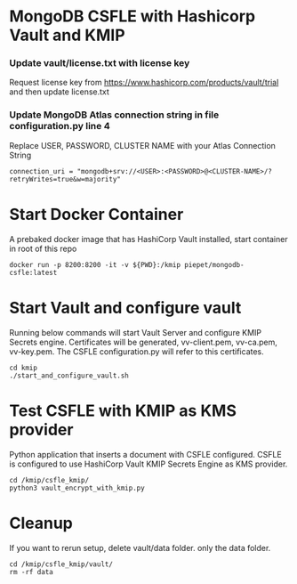# MongoDB CSFLE with Hashicorp Vault and KMIP

### Update vault/license.txt with license key
Request license key from https://www.hashicorp.com/products/vault/trial and then update license.txt

### Update MongoDB Atlas connection string in file configuration.py line 4
Replace USER, PASSWORD, CLUSTER NAME with your Atlas Connection String
```
connection_uri = "mongodb+srv://<USER>:<PASSWORD>@<CLUSTER-NAME>/?retryWrites=true&w=majority"
```
# Start Docker Container
A prebaked docker image that has HashiCorp Vault installed, start container in root of this repo
```
docker run -p 8200:8200 -it -v ${PWD}:/kmip piepet/mongodb-csfle:latest
```
# Start Vault and configure vault
Running below commands will start Vault Server and configure KMIP Secrets engine. Certificates will be generated, vv-client.pem, vv-ca.pem, vv-key.pem. The CSFLE configuration.py will refer to this certificates.
```
cd kmip
./start_and_configure_vault.sh
```

# Test CSFLE with KMIP as KMS provider
Python application that inserts a document with CSFLE configured. CSFLE is configured to use HashiCorp Vault KMIP Secrets Engine as KMS provider.
```
cd /kmip/csfle_kmip/
python3 vault_encrypt_with_kmip.py
```

# Cleanup
If you want to rerun setup, delete vault/data folder. only the data folder.
```
cd /kmip/csfle_kmip/vault/
rm -rf data
```